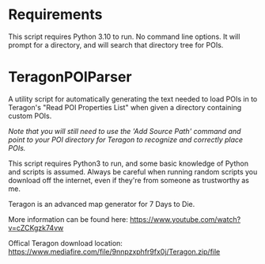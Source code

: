 # Requirements
This script requires Python 3.10 to run.
No command line options.  It will prompt for a directory, and will search that directory tree for POIs.

# TeragonPOIParser
A utility script for automatically generating the text needed to load POIs in to Teragon's "Read POI Properties List" when given a directory containing custom POIs.
 
 _Note that you will still need to use the 'Add Source Path' command and point to your POI directory for Teragon to recognize and correctly place POIs._
 
 This script requires Python3 to run, and some basic knowledge of Python and scripts is assumed.  Always be careful when running random scripts you download off the internet, even if they're from someone as trustworthy as me. 
 
 Teragon is an advanced map generator for 7 Days to Die.
 
 More information can be found here: https://www.youtube.com/watch?v=cZCKgzk74vw
 
 Offical Teragon download location: https://www.mediafire.com/file/9nnpzxphfr9fx0j/Teragon.zip/file
